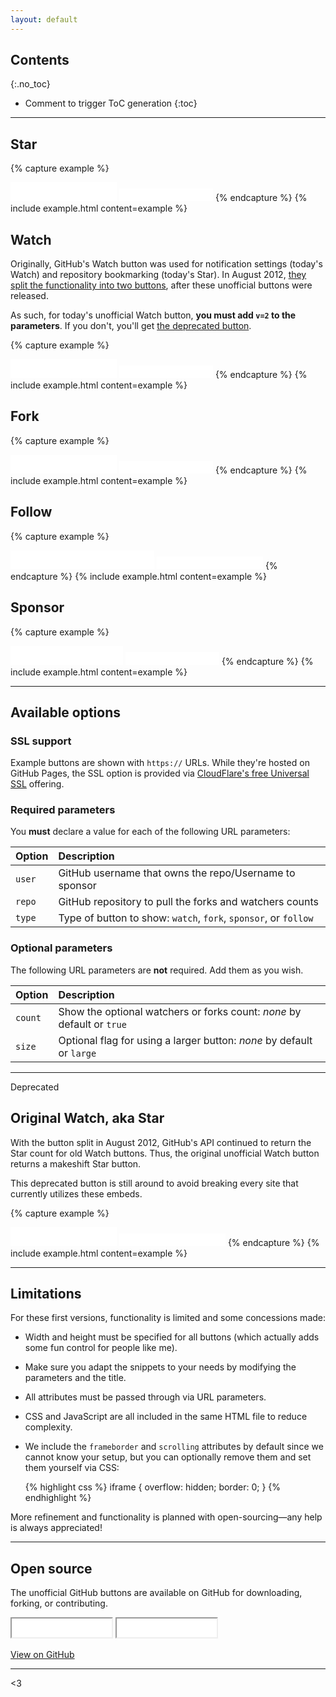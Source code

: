 ```yaml
---
layout: default
---
```


## Contents
{:.no_toc}

* Comment to trigger ToC generation
{:toc}

---

## Star

{% capture example %}
<iframe src="{{ site.url }}/github-btn.html?user=twbs&repo=bootstrap&type=star&count=true&size=large" frameborder="0" scrolling="0" width="170" height="30" title="GitHub"></iframe>

<iframe src="{{ site.url }}/github-btn.html?user=twbs&repo=bootstrap&type=star&count=true" frameborder="0" scrolling="0" width="150" height="20" title="GitHub"></iframe>
{% endcapture %}
{% include example.html content=example %}

## Watch

Originally, GitHub's Watch button was used for notification settings (today's Watch) and repository bookmarking (today's Star). In August 2012, [they split the functionality into two buttons](https://github.com/blog/1204-notifications-stars), after these unofficial buttons were released.

As such, for today's unofficial Watch button, **you must add `v=2` to the parameters**. If you don't, you'll get [the deprecated button](#deprecated).

{% capture example %}
<iframe src="{{ site.url }}/github-btn.html?user=twbs&repo=bootstrap&type=watch&count=true&size=large&v=2" frameborder="0" scrolling="0" width="170" height="30" title="GitHub"></iframe>

<iframe src="{{ site.url }}/github-btn.html?user=twbs&repo=bootstrap&type=watch&count=true&v=2" frameborder="0" scrolling="0" width="150" height="20" title="GitHub"></iframe>
{% endcapture %}
{% include example.html content=example %}

## Fork

{% capture example %}
<iframe src="{{ site.url }}/github-btn.html?user=twbs&repo=bootstrap&type=fork&count=true&size=large" frameborder="0" scrolling="0" width="170" height="30" title="GitHub"></iframe>

<iframe src="{{ site.url }}/github-btn.html?user=twbs&repo=bootstrap&type=fork&count=true" frameborder="0" scrolling="0" width="150" height="20" title="GitHub"></iframe>
{% endcapture %}
{% include example.html content=example %}

## Follow

{% capture example %}
<iframe src="{{ site.url }}/github-btn.html?user=mdo&type=follow&count=true&size=large" frameborder="0" scrolling="0" width="230" height="30" title="GitHub"></iframe>

<iframe src="{{ site.url }}/github-btn.html?user=mdo&type=follow&count=true" frameborder="0" scrolling="0" width="170" height="20" title="GitHub"></iframe>
{% endcapture %}
{% include example.html content=example %}

## Sponsor

{% capture example %}
<iframe src="{{ site.url }}/github-btn.html?user=mdo&type=sponsor&size=large" frameborder="0" scrolling="0" width="180" height="30" title="GitHub"></iframe>

<iframe src="{{ site.url }}/github-btn.html?user=mdo&type=sponsor" frameborder="0" scrolling="0" width="150" height="20" title="GitHub"></iframe>
{% endcapture %}
{% include example.html content=example %}

---

## Available options

### SSL support

Example buttons are shown with `https://` URLs. While they're hosted on GitHub Pages, the SSL option is provided via [CloudFlare's free Universal SSL](https://blog.cloudflare.com/introducing-universal-ssl/) offering.

### Required parameters

You **must** declare a value for each of the following URL parameters:

| Option | Description |
| ------ | :---------- |
| `user` | GitHub username that owns the repo/Username to sponsor |
| `repo` | GitHub repository to pull the forks and watchers counts |
| `type` | Type of button to show: `watch`, `fork`, `sponsor`, or `follow` |

### Optional parameters

The following URL parameters are **not** required. Add them as you wish.

| Option | Description |
| ------ | :---------- |
| `count` | Show the optional watchers or forks count: *none* by default or `true` |
| `size` | Optional flag for using a larger button: *none* by default or `large` |

---

<span class="deprecated" id="deprecated">Deprecated</span>

## Original Watch, aka Star

With the button split in August 2012, GitHub's API continued to return the Star count for old Watch buttons. Thus, the original unofficial Watch button returns a makeshift Star button.

This deprecated button is still around to avoid breaking every site that currently utilizes these embeds.

{% capture example %}
<iframe src="{{ site.url }}/github-btn.html?user=twbs&repo=bootstrap&type=watch&count=true&size=large" frameborder="0" scrolling="0" width="170" height="30" title="GitHub"></iframe>

<iframe src="{{ site.url }}/github-btn.html?user=twbs&repo=bootstrap&type=watch&count=true" frameborder="0" scrolling="0" width="170" height="20" title="GitHub"></iframe>
{% endcapture %}
{% include example.html content=example %}

---

## Limitations

For these first versions, functionality is limited and some concessions made:

* Width and height must be specified for all buttons (which actually adds some fun control for people like me).
* Make sure you adapt the snippets to your needs by modifying the parameters and the title.
* All attributes must be passed through via URL parameters.
* CSS and JavaScript are all included in the same HTML file to reduce complexity.
* We include the `frameborder` and `scrolling` attributes by default since we cannot know your setup, but you can optionally remove them and set them yourself via CSS:

  {% highlight css %}
  iframe {
    overflow: hidden;
    border: 0;
  }
  {% endhighlight %}

More refinement and functionality is planned with open-sourcing—any help is always appreciated!

---

## Open source

The unofficial GitHub buttons are available on GitHub for downloading, forking, or contributing.

<p>
  <iframe src="github-btn.html?user=mdo&repo=github-buttons&type=star&count=true&size=large" width="160" height="30" title="GitHub"></iframe>
  <iframe src="github-btn.html?user=mdo&repo=github-buttons&type=fork&count=true&size=large" width="160" height="30" title="GitHub"></iframe>
</p>

<a href="https://github.com/mdo/github-buttons" class="btn">View on GitHub</a>

---

<3
